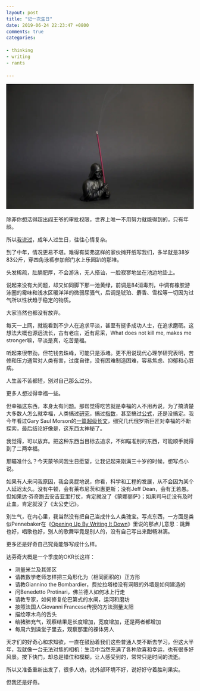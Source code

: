 ```yaml
---
layout: post
title: "记一次生日"
date: 2019-06-24 22:23:47 +0800
comments: true
categories: 

- thinking
- writing
- rants

---
```


![call me by your name](/downloads/images/2019_06/present2.png "Don't touch me...")

除非你想活得超出阎王爷的审批权限，世界上唯一不用努力就能得到的，只有年龄。

所以[我说过](https://lenciel.com/2016/06/work-for-10-years/)，成年人过生日，往往心情复杂。

到了中年，情况更易不堪。难得有契弗这样的家伙摊开纸写我们，多半就是38岁83公斤，穿四角泳裤参加部门水上乐园趴的那堆。

头发稀疏，肚腩肥厚，不会游泳，无人搭讪，一脸寂寥地坐在池边地垫上。

说起来没有大问题，却又如同脚下那一池黄绿，前调是84消毒剂，中调有橡胶游泳圈的霉味和浅水区暖洋洋的微弱尿骚气，后调是琥珀、麝香、雪松等一切因为过气所以性状趋于稳定的物质。

大家当然也都没有放弃。

每天一上网，就能看到不少人在追求平淡，甚至有挺多成功人士，在追求磨砺。这想法大概也源远流长，古有老庄，近有尼采，What does not kill me, makes me stronger嘛，平淡是真，吃苦是福。

听起来很带劲，但花钱去珠峰，可能只是添堵。更不用说现代心理学研究表明，苦修和压力通常对人类有害，过度自律，没有困难制造困难，容易焦虑、抑郁和心脏病。

人生苦不苦都短，别对自己那么过分。

更多人想过得幸福一些。

但幸福这东西，本身太有问题。那帮觉得吃苦就是幸福的人不用再说，为了搞清楚大多数人怎么就幸福，人类搞过[研究](https://www.forbes.com/sites/georgebradt/2015/05/27/the-secret-of-happiness-revealed-by-harvard-study/)，搞过[指数](https://worldhappiness.report/ed/2018/)，甚至搞过[公式](https://www.nytimes.com/2013/12/15/opinion/sunday/a-formula-for-happiness.html)，还是没搞定。我今年看过Gary Saul Morson的[一篇超级长文](https://athenaeumreview.org/essay/the-problem-with-happiness/)，细究几代俄罗斯巨匠对幸福的不断探索，最后结论好像是，这东西太神秘了。

我觉得，可以放弃。把这种东西当目标去追求，不如瞄准别的东西，可能顺手就得到了二两幸福。

那瞄准什么？今天蒙爷问我生日愿望，让我记起来刚满三十岁的时候，想写点小说。

如果有人来问我原因，我会臭屁地说，你看，科学和工程的发展，从不会因为某个人延迟太久。没有牛顿，会有莱布尼茨和惠更斯；没有Jeff Dean，会有王若愚。但如果达·芬奇跑去安吉亚里打仗，肯定就没了《蒙娜丽萨》；如果司马迁没有及时止血，肯定就没了《太公史记》。

别生气，在内心里，我当然没有把自己当成什么人类瑰宝。写点东西，一方面是类似Pennebaker在《[Opening Up By Writing It Down](https://www.amazon.com/gp/product/1462524923)》里说的那点儿意思：跳舞也好，唱歌也好，别人的歌舞毕竟是别人的，没有自己写出来酣畅淋漓。

更多还是好奇自己究竟能够写成什么样。

达芬奇大概是一个季度的OKR长这样：

- 测量米兰及其郊区 
- 请教数学老师怎样把三角形化为（相同面积的）正方形 
- 请教Giannino the Bombardier，费拉拉塔楼没有洞眼的外墙是如何建造的
- 问Benedetto Protinari，佛兰德人如何冰上行走 
- 请教专家，如何修复伦巴第式的水闸，运河和磨坊 
- 按照法国人Giovanni Francese传授的方法测量太阳
- 描绘啄木鸟的舌头
- 给猪肺充气，观察结果是长度增加，宽度增加，还是两者都增加
- 每周六到澡堂子里去，观察那里的裸体男人

天才们的好奇心和求知欲，一直在鼓励着我们这些普通人类不断去学习。但这大半年，我就像一台无法对焦的相机：生活中当然充满了各种欣喜和幸运，也有很多好风景。按下快门，却总是错位和模糊，让人感受到的，常常只是时间的流逝。

所以又准备重新出发了，很多人劝，说外部环境不好，说好好守着胜利果实。

但我还是好奇。

